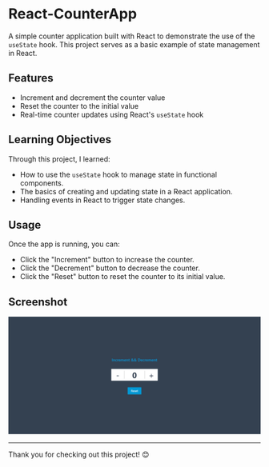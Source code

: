 # React-CounterApp

A simple counter application built with React to demonstrate the use of the `useState` hook. This project serves as a basic example of state management in React.

## Features

- Increment and decrement the counter value
- Reset the counter to the initial value
- Real-time counter updates using React's `useState` hook

## Learning Objectives

Through this project, I learned:

- How to use the `useState` hook to manage state in functional components.
- The basics of creating and updating state in a React application.
- Handling events in React to trigger state changes.

## Usage

Once the app is running, you can:

- Click the "Increment" button to increase the counter.
- Click the "Decrement" button to decrease the counter.
- Click the "Reset" button to reset the counter to its initial value.

## Screenshot

![React-CounterApp Screenshot](image.png)

---

Thank you for checking out this project! 😊